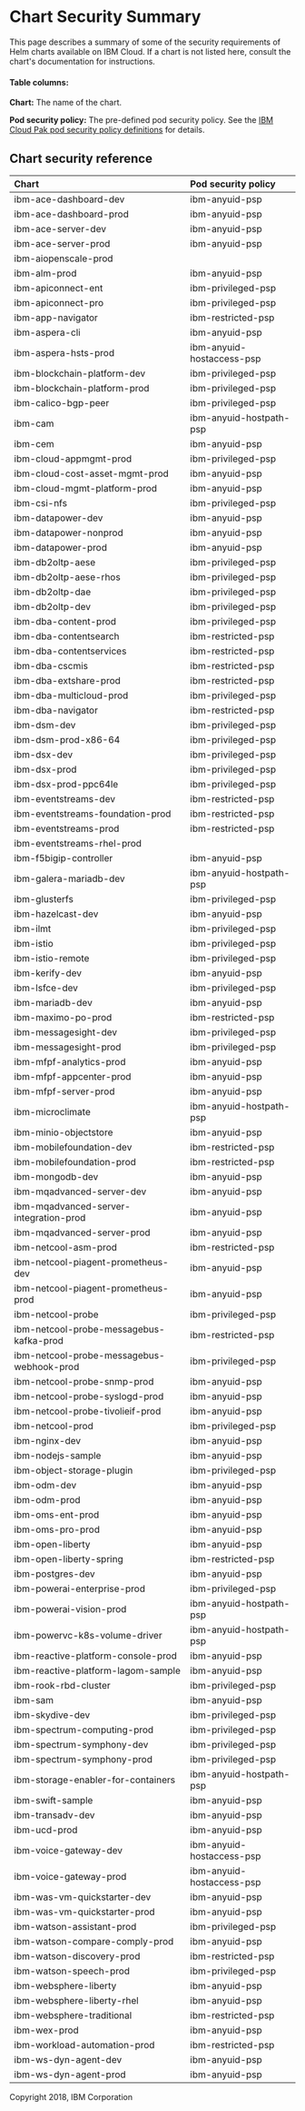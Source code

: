 

# Chart Security Summary
This page describes a summary of some of the security requirements of
Helm charts available on IBM Cloud.  If a chart is not listed here, consult
the chart's documentation for instructions.

#### Table columns:
**Chart:**  The name of the chart.

**Pod security policy:**  The pre-defined pod security policy.  See the  [IBM Cloud Pak pod security policy definitions](../spec/security/psp) for details.

## Chart security reference

| Chart | Pod security policy |
|:----------|:---------------|
| ibm-ace-dashboard-dev | ibm-anyuid-psp |
| ibm-ace-dashboard-prod | ibm-anyuid-psp |
| ibm-ace-server-dev | ibm-anyuid-psp |
| ibm-ace-server-prod | ibm-anyuid-psp |
| ibm-aiopenscale-prod |  |
| ibm-alm-prod | ibm-anyuid-psp |
| ibm-apiconnect-ent | ibm-privileged-psp |
| ibm-apiconnect-pro | ibm-privileged-psp |
| ibm-app-navigator | ibm-restricted-psp |
| ibm-aspera-cli | ibm-anyuid-psp |
| ibm-aspera-hsts-prod | ibm-anyuid-hostaccess-psp |
| ibm-blockchain-platform-dev | ibm-privileged-psp |
| ibm-blockchain-platform-prod | ibm-privileged-psp |
| ibm-calico-bgp-peer | ibm-privileged-psp |
| ibm-cam | ibm-anyuid-hostpath-psp |
| ibm-cem | ibm-anyuid-psp |
| ibm-cloud-appmgmt-prod | ibm-privileged-psp |
| ibm-cloud-cost-asset-mgmt-prod | ibm-anyuid-psp |
| ibm-cloud-mgmt-platform-prod | ibm-anyuid-psp |
| ibm-csi-nfs | ibm-privileged-psp |
| ibm-datapower-dev | ibm-anyuid-psp |
| ibm-datapower-nonprod | ibm-anyuid-psp |
| ibm-datapower-prod | ibm-anyuid-psp |
| ibm-db2oltp-aese | ibm-privileged-psp |
| ibm-db2oltp-aese-rhos | ibm-privileged-psp |
| ibm-db2oltp-dae | ibm-privileged-psp |
| ibm-db2oltp-dev | ibm-privileged-psp |
| ibm-dba-content-prod | ibm-privileged-psp |
| ibm-dba-contentsearch | ibm-restricted-psp |
| ibm-dba-contentservices | ibm-restricted-psp |
| ibm-dba-cscmis | ibm-restricted-psp |
| ibm-dba-extshare-prod | ibm-restricted-psp |
| ibm-dba-multicloud-prod | ibm-privileged-psp |
| ibm-dba-navigator | ibm-restricted-psp |
| ibm-dsm-dev | ibm-privileged-psp |
| ibm-dsm-prod-x86-64 | ibm-privileged-psp |
| ibm-dsx-dev | ibm-privileged-psp |
| ibm-dsx-prod | ibm-privileged-psp |
| ibm-dsx-prod-ppc64le | ibm-privileged-psp |
| ibm-eventstreams-dev | ibm-restricted-psp |
| ibm-eventstreams-foundation-prod | ibm-restricted-psp |
| ibm-eventstreams-prod | ibm-restricted-psp |
| ibm-eventstreams-rhel-prod |  |
| ibm-f5bigip-controller | ibm-anyuid-psp |
| ibm-galera-mariadb-dev | ibm-anyuid-hostpath-psp |
| ibm-glusterfs | ibm-privileged-psp |
| ibm-hazelcast-dev | ibm-anyuid-psp |
| ibm-ilmt | ibm-privileged-psp |
| ibm-istio | ibm-privileged-psp |
| ibm-istio-remote | ibm-privileged-psp |
| ibm-kerify-dev | ibm-anyuid-psp |
| ibm-lsfce-dev | ibm-privileged-psp |
| ibm-mariadb-dev | ibm-anyuid-psp |
| ibm-maximo-po-prod | ibm-restricted-psp |
| ibm-messagesight-dev | ibm-privileged-psp |
| ibm-messagesight-prod | ibm-privileged-psp |
| ibm-mfpf-analytics-prod | ibm-anyuid-psp |
| ibm-mfpf-appcenter-prod | ibm-anyuid-psp |
| ibm-mfpf-server-prod | ibm-anyuid-psp |
| ibm-microclimate | ibm-anyuid-hostpath-psp |
| ibm-minio-objectstore | ibm-anyuid-psp |
| ibm-mobilefoundation-dev | ibm-restricted-psp |
| ibm-mobilefoundation-prod | ibm-restricted-psp |
| ibm-mongodb-dev | ibm-anyuid-psp |
| ibm-mqadvanced-server-dev | ibm-anyuid-psp |
| ibm-mqadvanced-server-integration-prod | ibm-anyuid-psp |
| ibm-mqadvanced-server-prod | ibm-anyuid-psp |
| ibm-netcool-asm-prod | ibm-restricted-psp |
| ibm-netcool-piagent-prometheus-dev | ibm-anyuid-psp |
| ibm-netcool-piagent-prometheus-prod | ibm-anyuid-psp |
| ibm-netcool-probe | ibm-privileged-psp |
| ibm-netcool-probe-messagebus-kafka-prod | ibm-restricted-psp |
| ibm-netcool-probe-messagebus-webhook-prod | ibm-privileged-psp |
| ibm-netcool-probe-snmp-prod | ibm-anyuid-psp |
| ibm-netcool-probe-syslogd-prod | ibm-anyuid-psp |
| ibm-netcool-probe-tivolieif-prod | ibm-anyuid-psp |
| ibm-netcool-prod | ibm-privileged-psp |
| ibm-nginx-dev | ibm-anyuid-psp |
| ibm-nodejs-sample | ibm-anyuid-psp |
| ibm-object-storage-plugin | ibm-privileged-psp |
| ibm-odm-dev | ibm-anyuid-psp |
| ibm-odm-prod | ibm-anyuid-psp |
| ibm-oms-ent-prod | ibm-anyuid-psp |
| ibm-oms-pro-prod | ibm-anyuid-psp |
| ibm-open-liberty | ibm-anyuid-psp |
| ibm-open-liberty-spring | ibm-restricted-psp |
| ibm-postgres-dev | ibm-anyuid-psp |
| ibm-powerai-enterprise-prod | ibm-privileged-psp |
| ibm-powerai-vision-prod | ibm-anyuid-hostpath-psp |
| ibm-powervc-k8s-volume-driver | ibm-anyuid-hostpath-psp |
| ibm-reactive-platform-console-prod | ibm-anyuid-psp |
| ibm-reactive-platform-lagom-sample | ibm-anyuid-psp |
| ibm-rook-rbd-cluster | ibm-privileged-psp |
| ibm-sam | ibm-anyuid-psp |
| ibm-skydive-dev | ibm-privileged-psp |
| ibm-spectrum-computing-prod | ibm-privileged-psp |
| ibm-spectrum-symphony-dev | ibm-privileged-psp |
| ibm-spectrum-symphony-prod | ibm-privileged-psp |
| ibm-storage-enabler-for-containers | ibm-anyuid-hostpath-psp |
| ibm-swift-sample | ibm-anyuid-psp |
| ibm-transadv-dev | ibm-anyuid-psp |
| ibm-ucd-prod | ibm-anyuid-psp |
| ibm-voice-gateway-dev | ibm-anyuid-hostaccess-psp |
| ibm-voice-gateway-prod | ibm-anyuid-hostaccess-psp |
| ibm-was-vm-quickstarter-dev | ibm-anyuid-psp |
| ibm-was-vm-quickstarter-prod | ibm-anyuid-psp |
| ibm-watson-assistant-prod | ibm-privileged-psp |
| ibm-watson-compare-comply-prod | ibm-anyuid-psp |
| ibm-watson-discovery-prod | ibm-restricted-psp |
| ibm-watson-speech-prod | ibm-privileged-psp |
| ibm-websphere-liberty | ibm-anyuid-psp |
| ibm-websphere-liberty-rhel | ibm-anyuid-psp |
| ibm-websphere-traditional | ibm-restricted-psp |
| ibm-wex-prod | ibm-anyuid-psp |
| ibm-workload-automation-prod | ibm-restricted-psp |
| ibm-ws-dyn-agent-dev | ibm-anyuid-psp |
| ibm-ws-dyn-agent-prod | ibm-anyuid-psp |
Copyright 2018, IBM Corporation 
